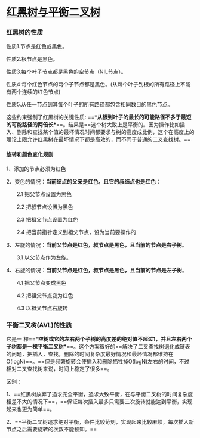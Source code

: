 # [红黑树与平衡二叉树](https://www.cnblogs.com/ericli-ericli/p/12873061.html)

### 红黑树的性质

性质1.节点是红色或黑色。

性质2.根节点是黑色。

性质3.每个叶子节点都是黑色的空节点（NIL节点）。

性质4 每个红色节点的两个子节点都是黑色。(从每个叶子到根的所有路径上不能有两个连续的红色节点)

性质5.从任一节点到其每个叶子的所有路径都包含相同数目的黑色节点。

这些约束强制了红黑树的关键性质: ==***从根到叶子的最长的可能路径不多于最短的可能路径的两倍长\***==。结果是==这个树大致上是平衡的。因为操作比如插入、删除和查找某个值的最坏情况时间都要求与树的高度成比例，这个在高度上的理论上限允许红黑树在最坏情况下都是高效的，而不同于普通的二叉查找树。==

####  旋转和颜色变化规则

1、添加的节点必须为红色

2、变色的情况：**当前结点的父亲是红色，且它的叔结点也是红色**：

　　2.1 把父节点设置为黑色

　　2.2 把叔节点设置为黑色

　　2.3 把祖父节点设置为红色

　　2.4 把当前指针定义到祖父节点，设为当前要操作的

3、左旋的情况：**当前父节点是红色，叔节点是黑色，且当前的节点是右子树**。

　　3.1 以父节点作为左旋。

4、右旋的情况：**当前父节点是红色，叔节点是黑色，且当前的节点是左子树**。

　　4.1 把父节点变成黑色

　　4.2 把祖父节点变为红色

　　4.3 以祖父节点右旋转

### 平衡二叉树(AVL)的性质 

它是一 棵==***空树或它的左右两个子树的高度差的绝对值不超过1，并且左右两个子树都是一棵平衡二叉树\***==。这个方案很好的==解决了二叉查找树退化成链表的问题，把插入，查找，删除的时间复杂度最好情况和最坏情况都维持在O(logN)==。==但是频繁旋转会使插入和删除牺牲掉O(logN)左右的时间，不过相对二叉查找树来说，时间上稳定了很多==。

区别： 

1、==红黑树放弃了追求完全平衡，追求大致平衡，在与平衡二叉树的时间复杂度相差不大的情况下==，==保证每次插入最多只需要三次旋转就能达到平衡，实现起来也更为简单==。

2、==平衡二叉树追求绝对平衡，条件比较苛刻，实现起来比较麻烦，每次插入新节点之后需要旋转的次数不能预知。==